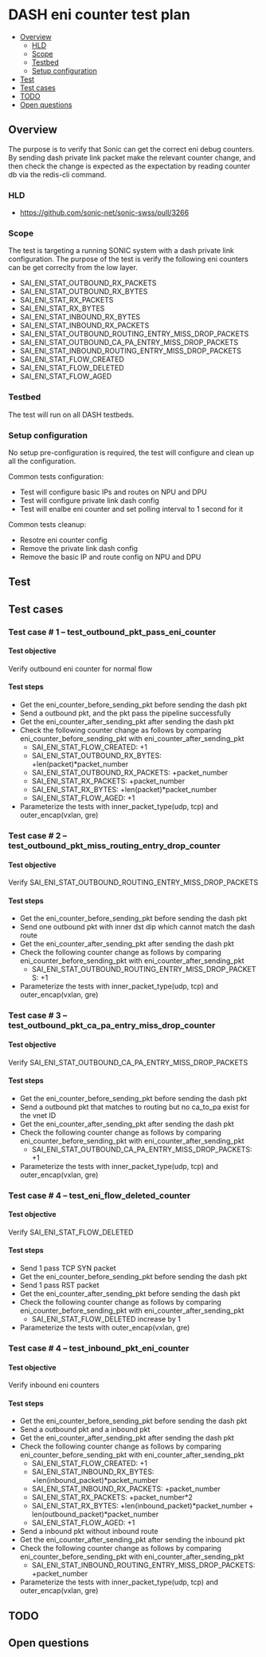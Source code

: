 # DASH eni counter test plan

* [Overview](#Overview)
   * [HLD](#HLD)
   * [Scope](#Scope)
   * [Testbed](#Testbed)
   * [Setup configuration](#Setup%20configuration)
* [Test](#Test)
* [Test cases](#Test%20cases)
* [TODO](#TODO)
* [Open questions](#Open%20questions)

## Overview
The purpose is to verify that Sonic can get the correct eni debug counters.
By sending dash private link packet make the relevant counter change, and then check the change is expected as the expectation by reading counter db via the redis-cli command.


### HLD
- https://github.com/sonic-net/sonic-swss/pull/3266

### Scope
The test is targeting a running SONIC system with a dash private link configuration. The purpose of the test is verify the following eni counters can be get correclty from the low layer.
   - SAI_ENI_STAT_OUTBOUND_RX_PACKETS
   - SAI_ENI_STAT_OUTBOUND_RX_BYTES
   - SAI_ENI_STAT_RX_PACKETS
   - SAI_ENI_STAT_RX_BYTES
   - SAI_ENI_STAT_INBOUND_RX_BYTES
   - SAI_ENI_STAT_INBOUND_RX_PACKETS
   - SAI_ENI_STAT_OUTBOUND_ROUTING_ENTRY_MISS_DROP_PACKETS
   - SAI_ENI_STAT_OUTBOUND_CA_PA_ENTRY_MISS_DROP_PACKETS
   - SAI_ENI_STAT_INBOUND_ROUTING_ENTRY_MISS_DROP_PACKETS
   - SAI_ENI_STAT_FLOW_CREATED
   - SAI_ENI_STAT_FLOW_DELETED
   - SAI_ENI_STAT_FLOW_AGED

### Testbed
The test will run on all DASH testbeds.

### Setup configuration
No setup pre-configuration is required, the test will configure and clean up all the configuration.

Common tests configuration:
- Test will configure basic IPs and routes on NPU and DPU
- Test will configure private link dash config
- Test will enalbe eni counter and set polling interval to 1 second for it

Common tests cleanup:
- Resotre eni counter config
- Remove the private link dash config
- Remove the basic IP and route config on NPU and DPU

## Test

## Test cases

### Test case # 1 – test_outbound_pkt_pass_eni_counter
#### Test objective
Verify outbound eni counter for normal flow
#### Test steps
* Get the eni_counter_before_sending_pkt before sending the dash pkt
* Send a outbound pkt, and the pkt pass the pipeline successfully
* Get the eni_counter_after_sending_pkt after sending the dash pkt
* Check the following counter change as follows by comparing eni_counter_before_sending_pkt with eni_counter_after_sending_pkt
  * SAI_ENI_STAT_FLOW_CREATED:  +1
  * SAI_ENI_STAT_OUTBOUND_RX_BYTES:  +len(packet)*packet_number
  * SAI_ENI_STAT_OUTBOUND_RX_PACKETS: +packet_number
  * SAI_ENI_STAT_RX_PACKETS: +packet_number
  * SAI_ENI_STAT_RX_BYTES: +len(packet)*packet_number
  * SAI_ENI_STAT_FLOW_AGED: +1
* Parameterize the tests with inner_packet_type(udp, tcp) and outer_encap(vxlan, gre)

### Test case # 2 – test_outbound_pkt_miss_routing_entry_drop_counter
#### Test objective
Verify SAI_ENI_STAT_OUTBOUND_ROUTING_ENTRY_MISS_DROP_PACKETS
#### Test steps
* Get the eni_counter_before_sending_pkt before sending the dash pkt
* Send one outbound pkt with inner dst dip which cannot match the dash route
* Get the eni_counter_after_sending_pkt after sending the dash pkt
* Check the following counter change as follows by comparing eni_counter_before_sending_pkt with eni_counter_after_sending_pkt
  * SAI_ENI_STAT_OUTBOUND_ROUTING_ENTRY_MISS_DROP_PACKETS: +1
* Parameterize the tests with inner_packet_type(udp, tcp) and outer_encap(vxlan, gre)

### Test case # 3 – test_outbound_pkt_ca_pa_entry_miss_drop_counter
#### Test objective
Verify SAI_ENI_STAT_OUTBOUND_CA_PA_ENTRY_MISS_DROP_PACKETS
#### Test steps
* Get the eni_counter_before_sending_pkt before sending the dash pkt
* Send a outbound pkt that matches to routing but no ca_to_pa exist for the vnet ID
* Get the eni_counter_after_sending_pkt after sending the dash pkt
* Check the following counter change as follows by comparing eni_counter_before_sending_pkt with eni_counter_after_sending_pkt
  * SAI_ENI_STAT_OUTBOUND_CA_PA_ENTRY_MISS_DROP_PACKETS: +1
* Parameterize the tests with inner_packet_type(udp, tcp) and outer_encap(vxlan, gre)

### Test case # 4 – test_eni_flow_deleted_counter
#### Test objective
Verify SAI_ENI_STAT_FLOW_DELETED
#### Test steps
* Send 1 pass TCP SYN packet
* Get the eni_counter_before_sending_pkt before sending the dash pkt
* Send 1 pass RST packet
* Get the eni_counter_after_sending_pkt before sending the dash pkt
* Check the following counter change as follows by comparing eni_counter_before_sending_pkt with eni_counter_after_sending_pkt
  * SAI_ENI_STAT_FLOW_DELETED increase by 1
* Parameterize the tests with outer_encap(vxlan, gre)

### Test case # 4 – test_inbound_pkt_eni_counter
#### Test objective
Verify inbound eni counters
#### Test steps
* Get the eni_counter_before_sending_pkt before sending the dash pkt
* Send a outbound pkt and a inbound pkt
* Get the eni_counter_after_sending_pkt after sending the dash pkt
* Check the following counter change as follows by comparing eni_counter_before_sending_pkt with eni_counter_after_sending_pkt
  * SAI_ENI_STAT_FLOW_CREATED: +1
  *  SAI_ENI_STAT_INBOUND_RX_BYTES: +len(inbound_packet)*packet_number
  *  SAI_ENI_STAT_INBOUND_RX_PACKETS: +packet_number
  *  SAI_ENI_STAT_RX_PACKETS: +packet_number*2
  *  SAI_ENI_STAT_RX_BYTES: +len(inbound_packet)*packet_number + len(outbound_packet)*packet_number
  *  SAI_ENI_STAT_FLOW_AGED: +1
* Send a inbound pkt without inbound route
* Get the eni_counter_after_sending_pkt after sending the inbound pkt
* Check the following counter change as follows by comparing eni_counter_before_sending_pkt with eni_counter_after_sending_pkt
  * SAI_ENI_STAT_INBOUND_ROUTING_ENTRY_MISS_DROP_PACKETS: +packet_number
* Parameterize the tests with inner_packet_type(udp, tcp) and outer_encap(vxlan, gre)

## TODO

## Open questions
